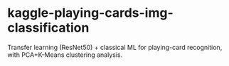 # kaggle-playing-cards-img-classification
Transfer learning (ResNet50) + classical ML for playing-card recognition, with PCA+K-Means clustering analysis.
